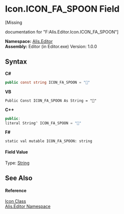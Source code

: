 # Icon.ICON_FA_SPOON Field
 

\[Missing <summary> documentation for "F:Alis.Editor.Icon.ICON_FA_SPOON"\]

**Namespace:**&nbsp;<a href="b150ade4-39de-a232-5f06-d3cdc1b2c538">Alis.Editor</a><br />**Assembly:**&nbsp;Editor (in Editor.exe) Version: 1.0.0

## Syntax

**C#**<br />
``` C#
public const string ICON_FA_SPOON = ""
```

**VB**<br />
``` VB
Public Const ICON_FA_SPOON As String = ""
```

**C++**<br />
``` C++
public:
literal String^ ICON_FA_SPOON = ""
```

**F#**<br />
``` F#
static val mutable ICON_FA_SPOON: string
```


#### Field Value
Type: <a href="https://docs.microsoft.com/dotnet/api/system.string" target="_blank">String</a>

## See Also


#### Reference
<a href="cc0f883c-67f8-f772-c6d7-a60b129f22a7">Icon Class</a><br /><a href="b150ade4-39de-a232-5f06-d3cdc1b2c538">Alis.Editor Namespace</a><br />
